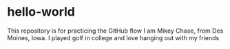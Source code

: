 # hello-world
This repository is for practicing the GitHub flow
I am Mikey Chase, from Des Moines, Iowa. I played golf in college and love hanging out with my friends
